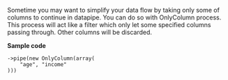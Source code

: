 Sometime you may want to simplify your data flow by taking only some of columns to continue in datapipe. You can do so with OnlyColumn process. This process will act like a filter which only let some specified columns passing through. Other columns will be discarded.


__Sample code__

```
->pipe(new OnlyColumn(array(
    "age", "income"
)))
```
